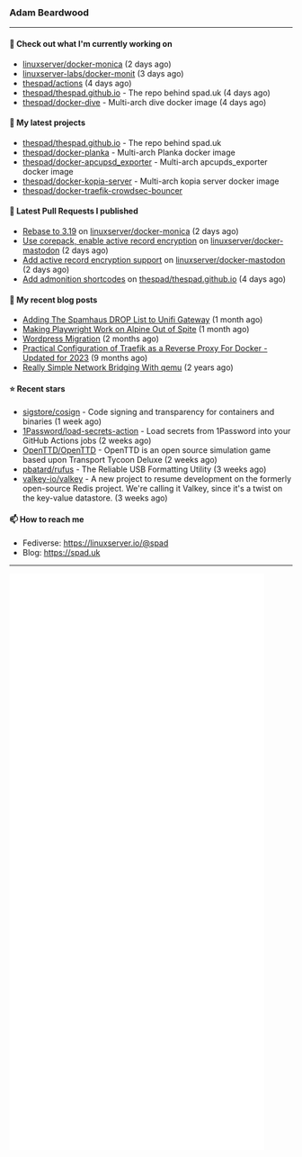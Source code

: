 ### Adam Beardwood
---
#### 👷 Check out what I'm currently working on

- [linuxserver/docker-monica](https://github.com/linuxserver/docker-monica) (2 days ago)
- [linuxserver-labs/docker-monit](https://github.com/linuxserver-labs/docker-monit) (3 days ago)
- [thespad/actions](https://github.com/thespad/actions) (4 days ago)
- [thespad/thespad.github.io](https://github.com/thespad/thespad.github.io) - The repo behind spad.uk (4 days ago)
- [thespad/docker-dive](https://github.com/thespad/docker-dive) - Multi-arch dive docker image (4 days ago)

#### 🌱 My latest projects

- [thespad/thespad.github.io](https://github.com/thespad/thespad.github.io) - The repo behind spad.uk
- [thespad/docker-planka](https://github.com/thespad/docker-planka) - Multi-arch Planka docker image
- [thespad/docker-apcupsd_exporter](https://github.com/thespad/docker-apcupsd_exporter) - Multi-arch apcupds_exporter docker image
- [thespad/docker-kopia-server](https://github.com/thespad/docker-kopia-server) - Multi-arch kopia server docker image 
- [thespad/docker-traefik-crowdsec-bouncer](https://github.com/thespad/docker-traefik-crowdsec-bouncer)

#### 🔨 Latest Pull Requests I published

- [Rebase to 3.19](https://github.com/linuxserver/docker-monica/pull/2) on [linuxserver/docker-monica](https://github.com/linuxserver/docker-monica) (2 days ago)
- [Use corepack, enable active record encryption](https://github.com/linuxserver/docker-mastodon/pull/90) on [linuxserver/docker-mastodon](https://github.com/linuxserver/docker-mastodon) (2 days ago)
- [Add active record encryption support](https://github.com/linuxserver/docker-mastodon/pull/89) on [linuxserver/docker-mastodon](https://github.com/linuxserver/docker-mastodon) (2 days ago)
- [Add admonition shortcodes](https://github.com/thespad/thespad.github.io/pull/14) on [thespad/thespad.github.io](https://github.com/thespad/thespad.github.io) (4 days ago)

#### 📜 My recent blog posts

- [Adding The Spamhaus DROP List to Unifi Gateway](https://www.spad.uk/posts/adding-spamhaus-drop-list-to-unifi-gateway/) (1 month ago)
- [Making Playwright Work on Alpine Out of Spite](https://www.spad.uk/posts/making-playwright-work-on-alpine-out-of-spite/) (1 month ago)
- [Wordpress Migration](https://www.spad.uk/posts/wordpress-migration/) (2 months ago)
- [Practical Configuration of Traefik as a Reverse Proxy For Docker - Updated for 2023](https://www.spad.uk/posts/practical-configuration-of-traefik-as-a-reverse-proxy-for-docker-updated-for-2023/) (9 months ago)
- [Really Simple Network Bridging With qemu](https://www.spad.uk/posts/really-simple-network-bridging-with-qemu/) (2 years ago)

#### ⭐ Recent stars

- [sigstore/cosign](https://github.com/sigstore/cosign) - Code signing and transparency for containers and binaries (1 week ago)
- [1Password/load-secrets-action](https://github.com/1Password/load-secrets-action) - Load secrets from 1Password into your GitHub Actions jobs (2 weeks ago)
- [OpenTTD/OpenTTD](https://github.com/OpenTTD/OpenTTD) - OpenTTD is an open source simulation game based upon Transport Tycoon Deluxe (2 weeks ago)
- [pbatard/rufus](https://github.com/pbatard/rufus) - The Reliable USB Formatting Utility (3 weeks ago)
- [valkey-io/valkey](https://github.com/valkey-io/valkey) - A new project to resume development on the formerly open-source Redis project. We&#39;re calling it Valkey, since it&#39;s a twist on the key-value datastore. (3 weeks ago)

#### 📫 How to reach me
- Fediverse: https://linuxserver.io/@spad
- Blog: https://spad.uk
---
<img src="https://raw.githubusercontent.com/thespad/thespad/main/github-metrics.svg">
